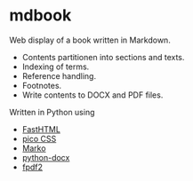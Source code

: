 # mdbook

Web display of a book written in Markdown.

- Contents partitionen into sections and texts.
- Indexing of terms.
- Reference handling.
- Footnotes.
- Write contents to DOCX and PDF files.

Written in Python using

- [FastHTML](https://docs.fastht.ml/)
- [pico CSS](https://picocss.com/)
- [Marko](https://marko-py.readthedocs.io/)
- [python-docx](https://python-docx.readthedocs.io/en/latest/)
- [fpdf2](https://py-pdf.github.io/fpdf2/index.html)
